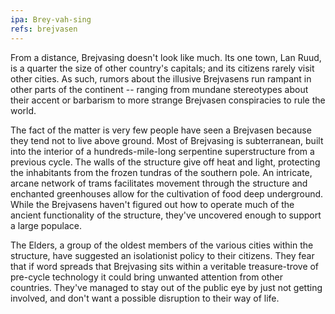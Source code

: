 ```yaml
---
ipa: Brey-vah-sing
refs: brejvasen
---
```


From a distance, Brejvasing doesn't look like much. Its one town, Lan Ruud, is a quarter the size of other country's capitals; and its citizens rarely visit other cities. As such, rumors about the illusive Brejvasens run rampant in other parts of the continent -- ranging from mundane stereotypes about their accent or barbarism to more strange Brejvasen conspiracies to rule the world.

The fact of the matter is very few people have seen a Brejvasen because they tend not to live above ground. Most of Brejvasing is subterranean, built into the interior of a hundreds-mile-long serpentine superstructure from a previous cycle. The walls of the structure give off heat and light, protecting the inhabitants from the frozen tundras of the southern pole. An intricate, arcane network of trams facilitates movement through the structure and enchanted greenhouses allow for the cultivation of food deep underground. While the Brejvasens haven't figured out how to operate much of the ancient functionality of the structure, they've uncovered enough to support a large populace.

The Elders, a group of the oldest members of the various cities within the structure, have suggested an isolationist policy to their citizens. They fear that if word spreads that Brejvasing sits within a veritable treasure-trove of pre-cycle technology it could bring unwanted attention from other countries. They've managed to stay out of the public eye by just not getting involved, and don't want a possible disruption to their way of life.
